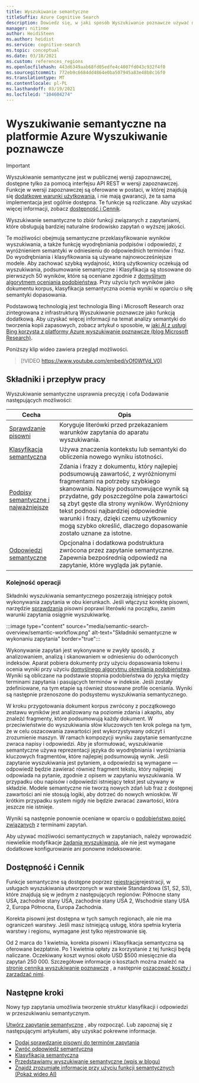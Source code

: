 ```yaml
---
title: Wyszukiwanie semantyczne
titleSuffix: Azure Cognitive Search
description: Dowiedz się, w jaki sposób Wyszukiwanie poznawcze używać modeli wyszukiwania semantycznego analizy głębokiej w usłudze Bing, aby wyniki wyszukiwania były bardziej intuicyjne.
manager: nitinme
author: HeidiSteen
ms.author: heidist
ms.service: cognitive-search
ms.topic: conceptual
ms.date: 03/18/2021
ms.custom: references_regions
ms.openlocfilehash: 443d6349aab68fd05edfe4c4007fd043c932f4f0
ms.sourcegitcommit: 772eb9c6684dd4864e0ba507945a83e48b8c16f0
ms.translationtype: MT
ms.contentlocale: pl-PL
ms.lasthandoff: 03/19/2021
ms.locfileid: "104604274"
---
```

# <a name="semantic-search-in-azure-cognitive-search"></a>Wyszukiwanie semantyczne na platformie Azure Wyszukiwanie poznawcze

> [!IMPORTANT]
> Wyszukiwanie semantyczne jest w publicznej wersji zapoznawczej, dostępne tylko za pomocą interfejsu API REST w wersji zapoznawczej. Funkcje w wersji zapoznawczej są oferowane w postaci, w której znajdują się [dodatkowe warunki użytkowania](https://azure.microsoft.com/support/legal/preview-supplemental-terms/), i nie mają gwarancji, że ta sama implementacja jest ogólnie dostępna. Te funkcje są rozliczane. Aby uzyskać więcej informacji, zobacz [dostępność i Cennik](semantic-search-overview.md#availability-and-pricing).

Wyszukiwanie semantyczne to zbiór funkcji związanych z zapytaniami, które obsługują bardziej naturalne środowisko zapytań o wyższej jakości. 

Te możliwości obejmują semantyczne przeklasyfikowanie wyników wyszukiwania, a także funkcję wyodrębniania podpisów i odpowiedzi, z wyróżnieniem semantyki w odniesieniu do odpowiednich terminów i fraz. Do wyodrębniania i klasyfikowania są używane najnowocześniejsze modele. Aby zachować szybką wydajność, którą użytkownicy oczekują od wyszukiwania, podsumowanie semantyczne i Klasyfikacja są stosowane do pierwszych 50 wyników, które są oceniane zgodnie z [domyślnym algorytmem oceniania podobieństwa](index-similarity-and-scoring.md#similarity-ranking-algorithms). Przy użyciu tych wyników jako dokumentu korpus, klasyfikacja semantyczna ocenia wyniki w oparciu o siłę semantyki dopasowania.

Podstawową technologią jest technologia Bing i Microsoft Research oraz zintegrowana z infrastrukturą Wyszukiwanie poznawcze jako funkcją dodatkową. Aby uzyskać więcej informacji na temat analizy semantyki do tworzenia kopii zapasowych, zobacz artykuł o sposobie, w [jaki AI z usługi Bing korzysta z platformy Azure wyszukiwanie poznawcze (blog Microsoft Research)](https://www.microsoft.com/research/blog/the-science-behind-semantic-search-how-ai-from-bing-is-powering-azure-cognitive-search/).

Poniższy klip wideo zawiera przegląd możliwości.

> [!VIDEO https://www.youtube.com/embed/yOf0WfVd_V0]

## <a name="components-and-workflow"></a>Składniki i przepływ pracy

Wyszukiwanie semantyczne usprawnia precyzję i cofa Dodawanie następujących możliwości:

| Cecha | Opis |
|---------|-------------|
| [Sprawdzanie pisowni](speller-how-to-add.md) | Koryguje literówki przed przekazaniem warunków zapytania do aparatu wyszukiwania. |
| [Klasyfikacja semantyczna](semantic-ranking.md) | Używa znaczenia kontekstu lub semantyki do obliczenia nowego wyniku istotności. |
| [Podpisy semantyczne i najważniejsze](semantic-how-to-query-request.md) | Zdania i frazy z dokumentu, który najlepiej podsumowują zawartość, z wyróżnionymi fragmentami na potrzeby szybkiego skanowania. Napisy podsumowujące wynik są przydatne, gdy poszczególne pola zawartości są zbyt gęste dla strony wyników. Wyróżniony tekst podnosi najbardziej odpowiednie warunki i frazy, dzięki czemu użytkownicy mogą szybko określić, dlaczego dopasowanie zostało uznane za istotne. |
| [Odpowiedzi semantyczne](semantic-answers.md) | Opcjonalna i dodatkowa podstruktura zwrócona przez zapytanie semantyczne. Zapewnia bezpośrednią odpowiedź na zapytanie, które wygląda jak pytanie. |

### <a name="order-of-operations"></a>Kolejność operacji

Składniki wyszukiwania semantycznego poszerzają istniejący potok wykonywania zapytania w obu kierunkach. Jeśli włączysz korektę pisowni, narzędzie [sprawdzania](speller-how-to-add.md) pisowni poprawi literówki na początku, zanim warunki zapytania osiągnie wyszukiwarkę.

:::image type="content" source="media/semantic-search-overview/semantic-workflow.png" alt-text="Składniki semantyczne w wykonaniu zapytania" border="true":::

Wykonywanie zapytań jest wykonywane w zwykły sposób, z analizowaniem, analizą i skanowaniem w odniesieniu do odwróconych indeksów. Aparat pobiera dokumenty przy użyciu dopasowania tokenu i ocenia wyniki przy użyciu [domyślnego algorytmu określania podobieństwa](index-similarity-and-scoring.md#similarity-ranking-algorithms). Wyniki są obliczane na podstawie stopnia podobieństwa do języka między terminami zapytania i pasujących terminów w indeksie. Jeśli zostały zdefiniowane, na tym etapie są również stosowane profile oceniania. Wyniki są następnie przenoszone do podsystemu wyszukiwania semantycznego.

W kroku przygotowania dokument korpus zwrócony z początkowego zestawu wyników jest analizowany na poziomie zdania i akapitu, aby znaleźć fragmenty, które podsumowują każdy dokument. W przeciwieństwie do wyszukiwania słów kluczowych ten krok polega na tym, że w celu oszacowania zawartości jest wykorzystywany odczyt i zrozumienie maszyn. W ramach kompozycji wyniku zapytanie semantyczne zwraca napisy i odpowiedzi. Aby je sformułować, wyszukiwanie semantyczne używa reprezentacji języka do wyodrębniania i wyróżniania kluczowych fragmentów, które najlepiej podsumowują wynik. Jeśli zapytanie wyszukiwania jest pytaniem, a odpowiedzi są wymagane — odpowiedź będzie zawierać również fragment tekstu, który najlepiej odpowiada na pytanie, zgodnie z opisem w zapytaniu wyszukiwania. W przypadku obu napisów i odpowiedzi istniejący tekst jest używany w składzie. Modele semantyczne nie tworzą nowych zdań lub fraz z dostępnej zawartości ani nie stosują logiki, aby dotrzeć do nowych wniosków. W krótkim przypadku system nigdy nie będzie zwracać zawartości, która jeszcze nie istnieje.

Wyniki są następnie ponownie oceniane w oparciu o [podobieństwo pojęć związanych](semantic-ranking.md) z terminami zapytań.

Aby używać możliwości semantycznych w zapytaniach, należy wprowadzić niewielkie modyfikacje [żądania wyszukiwania](semantic-how-to-query-request.md), ale nie jest wymagane dodatkowe konfigurowanie ani ponowne indeksowanie.

## <a name="availability-and-pricing"></a>Dostępność i Cennik

Funkcje semantyczne są dostępne poprzez [rejestrację](https://aka.ms/SemanticSearchPreviewSignup)rejestracji, w usługach wyszukiwania utworzonych w warstwie Standardowa (S1, S2, S3), które znajdują się w jednym z następujących regionów: Północne stany USA, zachodnie stany USA, zachodnie stany USA 2, Wschodnie stany USA 2, Europa Północna, Europa Zachodnia. 

Korekta pisowni jest dostępna w tych samych regionach, ale nie ma ograniczeń warstwy. Jeśli masz istniejącą usługę, która spełnia kryteria warstwy i regionu, wymagane jest tylko rejestrowanie się.

Od 2 marca do 1 kwietnia, korekta pisowni i Klasyfikacja semantyczna są oferowane bezpłatnie. Po 1 kwietnia opłaty za korzystanie z tej funkcji będą naliczane. Oczekiwany koszt wynosi około USD $500 miesięcznie dla zapytań 250 000. Szczegółowe informacje o kosztach można znaleźć na [stronie cennika wyszukiwanie poznawcze](https://azure.microsoft.com/pricing/details/search/) , a następnie [oszacować koszty i zarządzać nimi](search-sku-manage-costs.md).

## <a name="next-steps"></a>Następne kroki

Nowy typ zapytania umożliwia tworzenie struktur klasyfikacji i odpowiedzi w przeszukiwaniu semantycznym.

[Utwórz zapytanie semantyczne](semantic-how-to-query-request.md) , aby rozpocząć. Lub zapoznaj się z następującymi artykułami, aby uzyskać pokrewne informacje.

+ [Dodaj sprawdzanie pisowni do terminów zapytania](speller-how-to-add.md)
+ [Zwróć odpowiedź semantyczną](semantic-answers.md)
+ [Klasyfikacja semantyczna](semantic-ranking.md)
+ [Przedstawiamy wyszukiwanie semantyczne (wpis w blogu)](https://techcommunity.microsoft.com/t5/azure-ai/introducing-semantic-search-bringing-more-meaningful-results-to/ba-p/2175636)
+ [Znajdź zrozumiałe informacje przy użyciu funkcji semantycznych (Pokaż wideo AI)](https://channel9.msdn.com/Shows/AI-Show/Find-meaningful-insights-using-semantic-capabilities-in-Azure-Cognitive-Search)